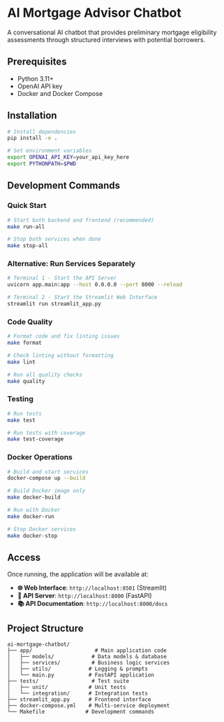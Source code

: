# AI Mortgage Advisor Chatbot

A conversational AI chatbot that provides preliminary mortgage eligibility assessments through structured interviews with potential borrowers.

## Prerequisites
- Python 3.11+
- OpenAI API key
- Docker and Docker Compose

## Installation
```bash
# Install dependencies
pip install -e .

# Set environment variables
export OPENAI_API_KEY=your_api_key_here
export PYTHONPATH=$PWD
```

## Development Commands

### Quick Start
```bash
# Start both backend and frontend (recommended)
make run-all

# Stop both services when done
make stop-all
```

### Alternative: Run Services Separately
```bash
# Terminal 1 - Start the API Server
uvicorn app.main:app --host 0.0.0.0 --port 8000 --reload

# Terminal 2 - Start the Streamlit Web Interface
streamlit run streamlit_app.py
```

### Code Quality
```bash
# Format code and fix linting issues
make format

# Check linting without formatting
make lint

# Run all quality checks
make quality
```

### Testing
```bash
# Run tests
make test

# Run tests with coverage
make test-coverage
```

### Docker Operations
```bash
# Build and start services
docker-compose up --build

# Build Docker image only
make docker-build

# Run with Docker
make docker-run

# Stop Docker services
make docker-stop
```

## Access

Once running, the application will be available at:
- **🌐 Web Interface**: `http://localhost:8501` (Streamlit)
- **🔧 API Server**: `http://localhost:8000` (FastAPI)
- **📚 API Documentation**: `http://localhost:8000/docs`

## Project Structure

```
ai-mortgage-chatbot/
├── app/                    # Main application code
│   ├── models/            # Data models & database
│   ├── services/          # Business logic services
│   ├── utils/            # Logging & prompts
│   └── main.py           # FastAPI application
├── tests/                 # Test suite
│   ├── unit/             # Unit tests
│   └── integration/      # Integration tests
├── streamlit_app.py      # Frontend interface
├── docker-compose.yml    # Multi-service deployment
└── Makefile             # Development commands
```